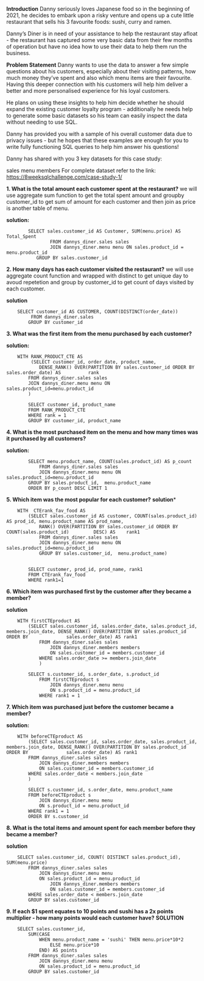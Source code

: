 **Introduction**
Danny seriously loves Japanese food so in the beginning of 2021, he decides to embark upon a risky venture and opens up a cute little restaurant that sells his 3 favourite foods: sushi, curry and ramen.

Danny’s Diner is in need of your assistance to help the restaurant stay afloat - the restaurant has captured some very basic data from their few months of operation but have no idea how to use their data to help them run the business.

**Problem Statement**
Danny wants to use the data to answer a few simple questions about his customers, especially about their visiting patterns, how much money they’ve spent and also which menu items are their favourite. Having this deeper connection with his customers will help him deliver a better and more personalised experience for his loyal customers.

He plans on using these insights to help him decide whether he should expand the existing customer loyalty program - additionally he needs help to generate some basic datasets so his team can easily inspect the data without needing to use SQL.

Danny has provided you with a sample of his overall customer data due to privacy issues - but he hopes that these examples are enough for you to write fully functioning SQL queries to help him answer his questions!

Danny has shared with you 3 key datasets for this case study:

sales
menu
members
For complete dataset refer to the link: https://8weeksqlchallenge.com/case-study-1/

**1. What is the total amount each customer spent at the restaurant?** we will use aggregate sum function to get the total spent amount and groupby customer_id to get sum of amount for each customer and then join as price is another table of menu.
	
**solution:**      
		
  			SELECT sales.customer_id AS Customer, SUM(menu.price) AS Total_Spent
            		FROM dannys_diner.sales sales 
            		JOIN dannys_diner.menu menu ON sales.product_id = menu.product_id
          	   GROUP BY sales.customer_id

**2. How many days has each customer visited the restaurant?** we will use aggregate count function and wrapped with distinct to get unique day to avoud repetetion and group by customer_id to get count of days visited by each customer.

**solution**
		
  		SELECT customer_id AS CUSTOMER, COUNT(DISTINCT(order_date))
       		 FROM dannys_diner.sales
        	GROUP BY customer_id

**3. What was the first item from the menu purchased by each customer?**

**solution:**
		
  		WITH RANK_PRODUCT_CTE AS
       		 (SELECT customer_id, order_date, product_name, 
        		DENSE_RANK() OVER(PARTITION BY sales.customer_id ORDER BY sales.order_date) AS 			rank
        	FROM dannys_diner.sales sales 
        	JOIN dannys_diner.menu menu ON sales.product_id=menu.product_id
       		)
        
        	SELECT customer_id, product_name
        	FROM RANK_PRODUCT_CTE
        	WHERE rank = 1
        	GROUP BY customer_id, product_name

**4. What is the most purchased item on the menu and how many times was it purchased by all customers?**

**solution:**	

			SELECT menu.product_name, COUNT(sales.product_id) AS p_count
    			FROM dannys_diner.sales sales 
    			JOIN dannys_diner.menu menu ON sales.product_id=menu.product_id
    		GROUP BY sales.product_id,  menu.product_name
    		ORDER BY p_count DESC LIMIT 1


**5. Which item was the most popular for each customer?**
**solution***

		WITH  CTErank_fav_food AS
			(SELECT sales.customer_id AS customer, COUNT(sales.product_id) AS prod_id, menu.product_name AS prod_name, 
     			RANK() OVER(PARTITION BY sales.customer_id ORDER BY COUNT(sales.product_id) 		DESC) AS 	rank1
    			FROM dannys_diner.sales sales
    			JOIN dannys_diner.menu menu ON sales.product_id=menu.product_id
    			GROUP BY sales.customer_id,  menu.product_name)
    
    	
    		SELECT customer, prod_id, prod_name, rank1
    		FROM CTErank_fav_food
    		WHERE rank1=1

**6. Which item was purchased first by the customer after they became a member?**

**solution**

		WITH firstCTEproduct AS
    		(SELECT sales.customer_id, sales.order_date, sales.product_id, members.join_date, DENSE_RANK() OVER(PARTITION BY sales.product_id ORDER BY 				sales.order_date) AS rank1
     			FROM dannys_diner.sales sales
     				JOIN dannys_diner.members members
     				ON sales.customer_id = members.customer_id
	     		WHERE sales.order_date >= members.join_date
     			)
     
     		SELECT s.customer_id, s.order_date, s.product_id
     			FROM firstCTEproduct s
     				JOIN dannys_diner.menu menu
     				ON s.product_id = menu.product_id
     			WHERE rank1 = 1
     

**7. Which item was purchased just before the customer became a member?**

**solution:**

		
  		WITH beforeCTEproduct AS
    		(SELECT sales.customer_id, sales.order_date, sales.product_id, members.join_date, DENSE_RANK() OVER(PARTITION BY sales.product_id ORDER BY 				sales.order_date) AS rank1
     		FROM dannys_diner.sales sales
     			JOIN dannys_diner.members members
     			ON sales.customer_id = members.customer_id
     		WHERE sales.order_date < members.join_date
     		)
     
     		SELECT s.customer_id, s.order_date, menu.product_name
     		FROM beforeCTEproduct s
     			JOIN dannys_diner.menu menu
     			ON s.product_id = menu.product_id
     		WHERE rank1 = 1
     		ORDER BY s.customer_id

**8. What is the total items and amount spent for each member before they became a member?**

**solution**

		SELECT sales.customer_id, COUNT( DISTINCT sales.product_id), SUM(menu.price)
    		FROM dannys_diner.sales sales
     			JOIN dannys_diner.menu menu
     			ON sales.product_id = menu.product_id
     				JOIN dannys_diner.members members
     				ON sales.customer_id = members.customer_id
     		WHERE sales.order_date < members.join_date
     		GROUP BY sales.customer_id

**9.  If each $1 spent equates to 10 points and sushi has a 2x points multiplier - how many points would each customer have?**
**SOLUTION**

		SELECT sales.customer_id, 
    		SUM(CASE 
        		WHEN menu.product_name = 'sushi' THEN menu.price*10*2
            		ELSE menu.price*10
        		END) AS points
     		FROM dannys_diner.sales sales
     			JOIN dannys_diner.menu menu
     			ON sales.product_id = menu.product_id
     		GROUP BY sales.customer_id
     
